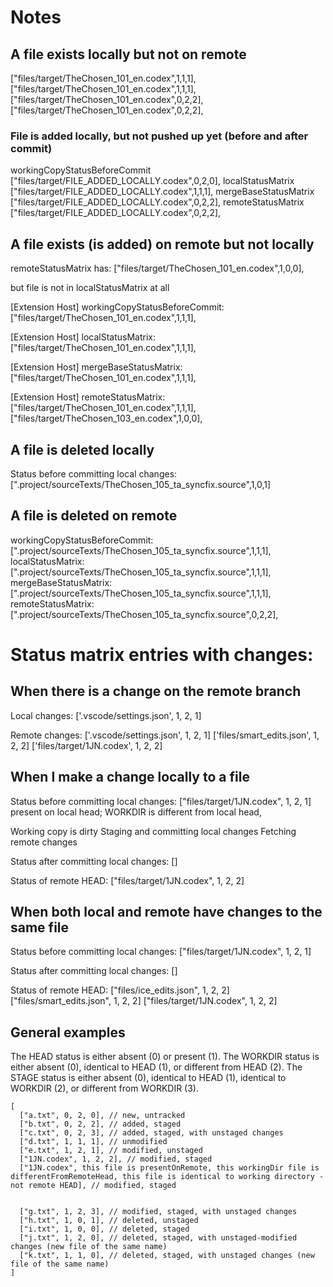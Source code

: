 # Notes

## A file exists locally but not on remote

["files/target/TheChosen_101_en.codex",1,1,1],
["files/target/TheChosen_101_en.codex",1,1,1],
["files/target/TheChosen_101_en.codex",0,2,2],
["files/target/TheChosen_101_en.codex",0,2,2],

### File is added locally, but not pushed up yet (before and after commit)

workingCopyStatusBeforeCommit
["files/target/FILE_ADDED_LOCALLY.codex",0,2,0],
localStatusMatrix
["files/target/FILE_ADDED_LOCALLY.codex",1,1,1],
mergeBaseStatusMatrix
["files/target/FILE_ADDED_LOCALLY.codex",0,2,2],
remoteStatusMatrix
["files/target/FILE_ADDED_LOCALLY.codex",0,2,2],

## A file exists (is added) on remote but not locally

remoteStatusMatrix has:
["files/target/TheChosen_101_en.codex",1,0,0],

but file is not in localStatusMatrix at all

[Extension Host] workingCopyStatusBeforeCommit:
["files/target/TheChosen_101_en.codex",1,1,1],

[Extension Host] localStatusMatrix:
["files/target/TheChosen_101_en.codex",1,1,1],

[Extension Host] mergeBaseStatusMatrix:
["files/target/TheChosen_101_en.codex",1,1,1],

[Extension Host] remoteStatusMatrix:
["files/target/TheChosen_101_en.codex",1,1,1],
["files/target/TheChosen_103_en.codex",1,0,0],

## A file is deleted locally

Status before committing local changes: [".project/sourceTexts/TheChosen_105_ta_syncfix.source",1,0,1]

## A file is deleted on remote

workingCopyStatusBeforeCommit:
[".project/sourceTexts/TheChosen_105_ta_syncfix.source",1,1,1],
localStatusMatrix:
[".project/sourceTexts/TheChosen_105_ta_syncfix.source",1,1,1],
mergeBaseStatusMatrix:
[".project/sourceTexts/TheChosen_105_ta_syncfix.source",1,1,1],
remoteStatusMatrix:
[".project/sourceTexts/TheChosen_105_ta_syncfix.source",0,2,2],

# Status matrix entries with changes:

## When there is a change on the remote branch

Local changes:
['.vscode/settings.json', 1, 2, 1]

Remote changes:
['.vscode/settings.json', 1, 2, 1]
['files/smart_edits.json', 1, 2, 2]
['files/target/1JN.codex', 1, 2, 2]

## When I make a change locally to a file

Status before committing local changes:
["files/target/1JN.codex", 1, 2, 1]
present on local head; WORKDIR is different from local head,

Working copy is dirty
Staging and committing local changes
Fetching remote changes

Status after committing local changes:
[]

Status of remote HEAD:
["files/target/1JN.codex", 1, 2, 2]

## When both local and remote have changes to the same file

Status before committing local changes:
["files/target/1JN.codex", 1, 2, 1]

Status after committing local changes:
[]

Status of remote HEAD:
["files/ice_edits.json", 1, 2, 2]
["files/smart_edits.json", 1, 2, 2]
["files/target/1JN.codex", 1, 2, 2]

## General examples

The HEAD status is either absent (0) or present (1).
The WORKDIR status is either absent (0), identical to HEAD (1), or different from HEAD (2).
The STAGE status is either absent (0), identical to HEAD (1), identical to WORKDIR (2), or different from WORKDIR (3).

```
[
  ["a.txt", 0, 2, 0], // new, untracked
  ["b.txt", 0, 2, 2], // added, staged
  ["c.txt", 0, 2, 3], // added, staged, with unstaged changes
  ["d.txt", 1, 1, 1], // unmodified
  ["e.txt", 1, 2, 1], // modified, unstaged
  ["1JN.codex", 1, 2, 2], // modified, staged
  ["1JN.codex", this file is presentOnRemote, this workingDir file is differentFromRemoteHead, this file is identical to working directory - not remote HEAD], // modified, staged


  ["g.txt", 1, 2, 3], // modified, staged, with unstaged changes
  ["h.txt", 1, 0, 1], // deleted, unstaged
  ["i.txt", 1, 0, 0], // deleted, staged
  ["j.txt", 1, 2, 0], // deleted, staged, with unstaged-modified changes (new file of the same name)
  ["k.txt", 1, 1, 0], // deleted, staged, with unstaged changes (new file of the same name)
]
```
